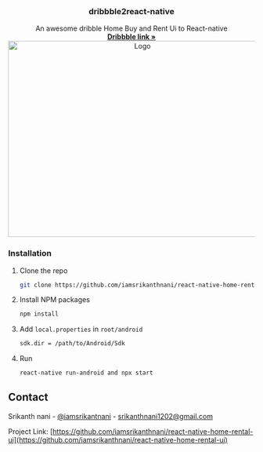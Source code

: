 <br />
<p align="center">
  <h3 align="center">dribbble2react-native</h3>

  <p align="center">
    An awesome dribble Home Buy and Rent Ui to React-native
    <br />
    <a href="https://dribbble.com/shots/15302134-Home-buy-and-rent-app"><strong>Dribbble link »</strong></a>
    <br/>
   <a href="https://dribbble.com/shots/15302134-Home-buy-and-rent-app">
    <img src="https://cdn.dribbble.com/users/4235434/screenshots/15302134/media/29cffa239ab686cff396b226aac331a5.png" alt="Logo" width="533" height="400">
  </a>
  </p>
</p>

### Installation

1. Clone the repo
   ```sh
   git clone https://github.com/iamsrikanthnani/react-native-home-rental-ui.git
   ```
2. Install NPM packages
   ```sh
   npm install
   ```
3. Add `local.properties` in `root/android`
   ```sh
   sdk.dir = /path/to/Android/Sdk
   ```
4. Run
   ```sh
   react-native run-android and npx start
   ```

<!-- CONTACT -->
## Contact

Srikanth nani - [@iamsrikantnani](https://twitter.com/iamsrikantnani) - srikanthnani1202@gmail.com

Project Link: [https://github.com/iamsrikanthnani/react-native-home-rental-ui](https://github.com/iamsrikanthnani/react-native-home-rental-ui)
